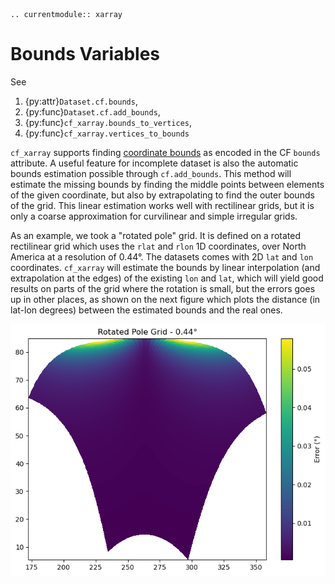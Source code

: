 ```{eval-rst}
.. currentmodule:: xarray
```

# Bounds Variables

See

1. {py:attr}`Dataset.cf.bounds`,
1. {py:func}`Dataset.cf.add_bounds`,
1. {py:func}`cf_xarray.bounds_to_vertices`,
1. {py:func}`cf_xarray.vertices_to_bounds`

`cf_xarray` supports finding [coordinate bounds](http://cfconventions.org/Data/cf-conventions/cf-conventions-1.10/cf-conventions.html#cell-boundaries) as encoded in the CF `bounds` attribute. A useful feature for incomplete dataset is also the automatic bounds estimation possible through `cf.add_bounds`. This method will estimate the missing bounds by finding the middle points between elements of the given coordinate, but also by extrapolating to find the outer bounds of the grid. This linear estimation works well with rectilinear grids, but it is only a coarse approximation for curvilinear and simple irregular grids. 

As an example, we took a "rotated pole" grid. It is defined on a rotated rectilinear grid which uses the `rlat` and  `rlon` 1D coordinates, over North America at a resolution of 0.44°. The datasets comes with 2D `lat` and `lon` coordinates. `cf_xarray` will estimate the bounds by linear interpolation (and extrapolation at the edges) of the existing `lon` and `lat`, which will yield good results on parts of the grid where the rotation is small, but the errors goes up in other places, as shown on the next figure which plots the distance (in lat-lon degrees) between the estimated bounds and the real ones.

![2d bounds error](2D_bounds_error.png)
